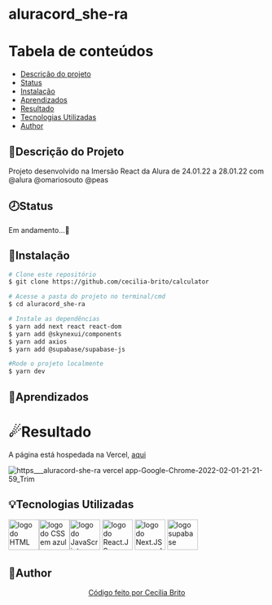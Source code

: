 # aluracord_she-ra 

Tabela de conteúdos
=================
<!--ts-->
   * [Descrição do projeto](#descrição-do-projeto)
   * [Status](#status)
   * [Instalação](#instalação)
   * [Aprendizados](#aprendizados)
   * [Resultado](#resultado)
   * [Tecnologias Utilizadas](#tecnologias-utilizadas)
   * [Author](#author)
<!--te-->

## 📝Descrição do Projeto

<p>Projeto desenvolvido na Imersão React da Alura de 24.01.22 a 28.01.22 com @alura @omariosouto @peas</p>

## 🕗Status

<p>Em andamento...🚀</p>

## 💾Instalação

```bash
# Clone este repositório
$ git clone https://github.com/cecilia-brito/calculator

# Acesse a pasta do projeto no terminal/cmd
$ cd aluracord_she-ra

# Instale as dependências
$ yarn add next react react-dom
$ yarn add @skynexui/components
$ yarn add axios
$ yarn add @supabase/supabase-js

#Rode o projeto localmente
$ yarn dev
```

## 📘Aprendizados

###

# ☄Resultado

<p>A página está hospedada na Vercel, <a href='aluracord-she-ra.vercel.app'>aqui</a></p>

![https___aluracord-she-ra vercel app-Google-Chrome-2022-02-01-21-21-59_Trim](https://user-images.githubusercontent.com/84740942/152082445-8ba134af-87f9-427a-ade9-8dc2ce18569f.gif)


## 💡Tecnologias Utilizadas
<a href='https://developer.mozilla.org/pt-BR/docs/Web/HTML'><img src="https://cdn.jsdelivr.net/gh/devicons/devicon/icons/html5/html5-original.svg" alt='logo do HTML em laranja' width ='60' height='60'/></a><a href='https://developer.mozilla.org/pt-BR/docs/Web/CSS'><img src="https://cdn.jsdelivr.net/gh/devicons/devicon/icons/css3/css3-original.svg" alt='logo do CSS em azul'  width ='60' height='60'/></a><a href='https://developer.mozilla.org/pt-BR/docs/Web/JavaScript'><img src="https://cdn.jsdelivr.net/gh/devicons/devicon/icons/javascript/javascript-original.svg" alt='logo do JavaScript em amarelo'  width ='60' height='60' /></a>
<a href='https://pt-br.reactjs.org/'><img src="https://cdn.jsdelivr.net/gh/devicons/devicon/icons/react/react-original.svg" alt='logo do React.JS em azul' width ='60' height='60' /></a>
<a href="https://nextjs.org/"><img src="https://www.rlogical.com/wp-content/uploads/2021/08/Rlogical-Blog-Images-thumbnail.png" alt='logo do Next.JS em azul' width ='60' height='60'/></a>
<a href='https://supabase.com/docs/'><img src='https://user-images.githubusercontent.com/84740942/151641943-d7bc333b-50c8-4d33-b821-13b29b3c4b48.png' alt='logo supabase' width='60' height='60'/></a>
## 🌼Author

<p align='center'><a href="https://www.linkedin.com/in/cec%C3%ADlia-brito-santos-a22193170/">Código feito por Cecília Brito</a></p>
